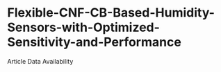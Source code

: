 # Flexible-CNF-CB-Based-Humidity-Sensors-with-Optimized-Sensitivity-and-Performance
Article Data Availability
